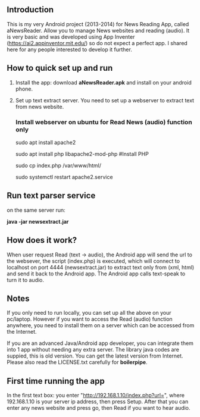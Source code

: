 ## Introduction
This is my very Android project (2013-2014) for News Reading App, called  aNewsReader.
Allow you to manage News websites and reading (audio). It is very basic and was
developed using App Inventer (https://ai2.appinventor.mit.edu/) so do not expect a perfect app. 
I shared here for any people interested to develop it further. 

## How to quick set up and run
1. Install the app: download **aNewsReader.apk** and install on your android phone.
2. Set up text extract server.
   You need to set up a webserver to extract text from news website.
   ### Install webserver on ubuntu for Read News (audio) function only
   sudo apt install apache2
   
   sudo apt install php libapache2-mod-php #Install PHP
   
   sudo cp index.php /var/www/html/
   
   sudo systemctl restart apache2.service
   
## Run text parser service
   on the same server run:
   
   **java -jar newsextract.jar**
   
   
  
## How does it work?
When user request Read (text -> audio), the Android app will send the url to the websever,
the script (index.php) is executed, which will connect to localhost on port 4444 
(newsextract.jar) to extract text only from (xml, html) and send it back to the Android app.
The Android app calls text-speak to turn it to audio.


## Notes

  If you only need to run locally, you can set up all the above on your pc/laptop. 
  However if you want to access the Read (audio) function anywhere, you need to install them 
  on a server which can be accessed from the Internet.

  If you are an advanced Java/Android app developer, you can integrate them into 1 app without 
  needing any extra server. The library java codes are suppied, this is old version. 
  You can get the latest version from Internet. Please also read the LICENSE.txt carefully for 
  **boilerpipe**.
   
   
## First time running the app
   In the first text box: you enter "http://192.168.1.10/index.php?url=", 
   where 192.168.1.10 is your server ip address, then press Setup.
   After that you can enter any news website and press go, then Read if you want to hear audio.
